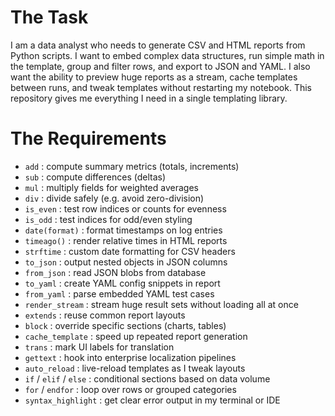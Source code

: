 # The Task

I am a data analyst who needs to generate CSV and HTML reports from Python scripts. I want to embed complex data structures, run simple math in the template, group and filter rows, and export to JSON and YAML. I also want the ability to preview huge reports as a stream, cache templates between runs, and tweak templates without restarting my notebook. This repository gives me everything I need in a single templating library.

# The Requirements

* `add`            : compute summary metrics (totals, increments)  
* `sub`            : compute differences (deltas)  
* `mul`            : multiply fields for weighted averages  
* `div`            : divide safely (e.g. avoid zero-division)  
* `is_even`        : test row indices or counts for evenness  
* `is_odd`         : test indices for odd/even styling  
* `date(format)`   : format timestamps on log entries  
* `timeago()`      : render relative times in HTML reports  
* `strftime`       : custom date formatting for CSV headers  
* `to_json`        : output nested objects in JSON columns  
* `from_json`      : read JSON blobs from database  
* `to_yaml`        : create YAML config snippets in report  
* `from_yaml`      : parse embedded YAML test cases  
* `render_stream`  : stream huge result sets without loading all at once  
* `extends`        : reuse common report layouts  
* `block`          : override specific sections (charts, tables)  
* `cache_template` : speed up repeated report generation  
* `trans`          : mark UI labels for translation  
* `gettext`        : hook into enterprise localization pipelines  
* `auto_reload`    : live-reload templates as I tweak layouts  
* `if` / `elif` / `else` : conditional sections based on data volume  
* `for` / `endfor`        : loop over rows or grouped categories  
* `syntax_highlight` : get clear error output in my terminal or IDE  
